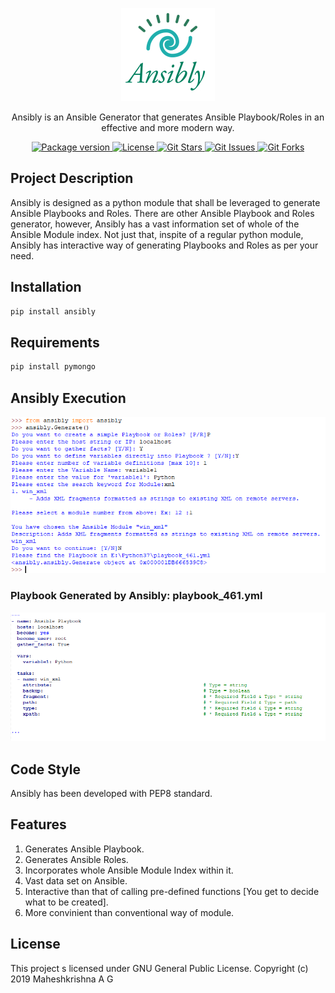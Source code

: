 <p align="center"> <img src="https://github.com/maheshkrishnagopal/Ansibly/blob/master/images/anisbly_logo_final.jpg"/> </p>
<p align="center"> Ansibly is an Ansible Generator that generates Ansible Playbook/Roles in an effective and more modern way. </p> 
<p align="center">
  <a href="https://pypi.org/project/ansibly/" target="_blank">
    <img src="https://badge.fury.io/py/ansibly.svg" alt="Package version">
  </a>
  <a href="https://maheshkrishnagopal.github.io/Ansibly/" target="_blank">
    <img src="https://img.shields.io/github/license/maheshkrishnagopal/Ansibly" alt="License">
  </a>
  <a href="https://github.com/maheshkrishnagopal/Ansibly" target="_blank">
    <img src="https://img.shields.io/github/stars/maheshkrishnagopal/Ansibly" alt="Git Stars">
  </a>
  <a href="https://github.com/maheshkrishnagopal/Ansibly" target="_blank">
    <img src="https://img.shields.io/github/issues/maheshkrishnagopal/Ansibly" alt="Git Issues">
  </a>
  <a href="https://github.com/maheshkrishnagopal/Ansibly" target="_blank">
    <img src="https://img.shields.io/github/forks/maheshkrishnagopal/Ansibly" alt="Git Forks">
  </a>
</p>

## Project Description
   Ansibly is designed as a python module that shall be leveraged to generate Ansible Playbooks and Roles. There are other Ansible Playbook and Roles generator, however, Ansibly has a vast information set of whole of the Ansible Module index. Not just that, inspite of a regular python module, Ansibly has interactive way of generating Playbooks and Roles as per your need.
   
## Installation
```bash
pip install ansibly
```

## Requirements
```bash
pip install pymongo
```

## Ansibly Execution
![exec](https://github.com/maheshkrishnagopal/Ansibly/blob/master/images/Example.PNG "Executing Ansibly")

### Playbook Generated by Ansibly: playbook_461.yml
![sample](https://github.com/maheshkrishnagopal/Ansibly/blob/master/images/Output.PNG "Sample YAML file")

## Code Style
Ansibly has been developed with PEP8 standard.

## Features

1. Generates Ansible Playbook.
2. Generates Ansible Roles.
3. Incorporates whole Ansible Module Index within it.
4. Vast data set on Ansible.
5. Interactive than that of calling pre-defined functions [You get to decide what to be created].
6. More convinient than conventional way of module.

## License
This project s licensed under GNU General Public License. Copyright (c) 2019 Maheshkrishna A G
